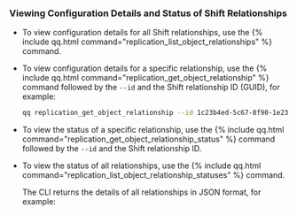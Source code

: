 ### Viewing Configuration Details and Status of Shift Relationships
* To view configuration details for all Shift relationships, use the {% include qq.html command="replication_list_object_relationships" %} command.

* To view configuration details for a specific relationship, use the {% include qq.html command="replication_get_object_relationship" %} command followed by the `--id` and the Shift relationship ID (GUID), for example:

   ```bash
   qq replication_get_object_relationship --id 1c23b4ed-5c67-8f90-1e23-a4f5f6ceff78
   ```

* To view the status of a specific relationship, use the {% include qq.html command="replication_get_object_relationship_status" %} command followed by the `--id` and the Shift relationship ID.

* To view the status of all relationships, use the {% include qq.html command="replication_list_object_relationship_statuses" %} command.

  The CLI returns the details of all relationships in JSON format, for example:
